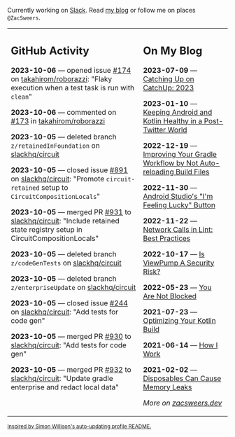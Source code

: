 Currently working on [Slack](https://slack.com/). Read [my blog](https://zacsweers.dev/) or follow me on places `@ZacSweers`.

<table><tr><td valign="top" width="60%">

## GitHub Activity
<!-- githubActivity starts -->
**2023-10-06** — opened issue [#174](https://github.com/takahirom/roborazzi/issues/174) on [takahirom/roborazzi](https://github.com/takahirom/roborazzi): "Flaky execution when a test task is run with `clean`"

**2023-10-06** — commented on [#173](https://github.com/takahirom/roborazzi/issues/173#issuecomment-1749950724) in [takahirom/roborazzi](https://github.com/takahirom/roborazzi)

**2023-10-05** — deleted branch `z/retainedInFoundation` on [slackhq/circuit](https://github.com/slackhq/circuit)

**2023-10-05** — closed issue [#891](https://github.com/slackhq/circuit/issues/891) on [slackhq/circuit](https://github.com/slackhq/circuit): "Promote `circuit-retained` setup to `CircuitCompositionLocals`"

**2023-10-05** — merged PR [#931](https://github.com/slackhq/circuit/pull/931) to [slackhq/circuit](https://github.com/slackhq/circuit): "Include retained state registry setup in CircuitCompositionLocals"

**2023-10-05** — deleted branch `z/codeGenTests` on [slackhq/circuit](https://github.com/slackhq/circuit)

**2023-10-05** — deleted branch `z/enterpriseUpdate` on [slackhq/circuit](https://github.com/slackhq/circuit)

**2023-10-05** — closed issue [#244](https://github.com/slackhq/circuit/issues/244) on [slackhq/circuit](https://github.com/slackhq/circuit): "Add tests for code gen"

**2023-10-05** — merged PR [#930](https://github.com/slackhq/circuit/pull/930) to [slackhq/circuit](https://github.com/slackhq/circuit): "Add tests for code gen"

**2023-10-05** — merged PR [#932](https://github.com/slackhq/circuit/pull/932) to [slackhq/circuit](https://github.com/slackhq/circuit): "Update gradle enterprise and redact local data"
<!-- githubActivity ends -->
</td><td valign="top" width="40%">

## On My Blog
<!-- blog starts -->
**2023-07-09** — [Catching Up on CatchUp: 2023](https://www.zacsweers.dev/catching-up-on-catchup-2023/)

**2023-01-10** — [Keeping Android and Kotlin Healthy in a Post-Twitter World](https://www.zacsweers.dev/keeping-android-healthy/)

**2022-12-19** — [Improving Your Gradle Workflow by Not Auto-reloading Build Files](https://www.zacsweers.dev/improving-your-workflow-by-not-auto-reloading-build-files/)

**2022-11-30** — [Android Studio's "I'm Feeling Lucky" Button](https://www.zacsweers.dev/android-studios-im-feeling-lucky-button/)

**2022-11-22** — [Network Calls in Lint: Best Practices](https://www.zacsweers.dev/network-calls-in-lint-best-practices/)

**2022-10-17** — [Is ViewPump A Security Risk?](https://www.zacsweers.dev/is-viewpump-a-security-risk/)

**2022-05-23** — [You Are Not Blocked](https://www.zacsweers.dev/you-are-not-blocked/)

**2021-07-23** — [Optimizing Your Kotlin Build](https://www.zacsweers.dev/optimizing-your-kotlin-build/)

**2021-06-14** — [How I Work](https://www.zacsweers.dev/how-i-work/)

**2021-02-02** — [Disposables Can Cause Memory Leaks](https://www.zacsweers.dev/disposables-can-cause-memory-leaks/)
<!-- blog ends -->
_More on [zacsweers.dev](https://zacsweers.dev/)_
</td></tr></table>

<sub><a href="https://simonwillison.net/2020/Jul/10/self-updating-profile-readme/">Inspired by Simon Willison's auto-updating profile README.</a></sub>